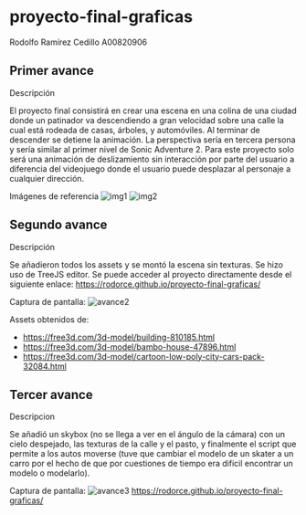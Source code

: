 # proyecto-final-graficas
Rodolfo Ramírez Cedillo A00820906

## Primer avance

Descripción

El proyecto final consistirá en crear una escena en una colina de una ciudad donde un patinador va 
descendiendo a gran velocidad sobre una calle la cual está rodeada de casas, árboles, y automóviles. 
Al terminar de descender se detiene la animación.
La perspectiva sería en tercera persona y sería similar al primer nivel de Sonic Adventure 2. Para 
este proyecto solo será una animación de deslizamiento sin interacción por parte del usuario a 
diferencia del videojuego donde el usuario puede desplazar al personaje a cualquier dirección.

Imágenes de referencia
![img1](https://i.ytimg.com/vi/OEg2030YhcU/hqdefault.jpg)
![img2](https://static.wikia.nocookie.net/sonic/images/a/a2/GSNP8P-24.png/revision/latest?cb=20170401175205)


## Segundo avance

Descripción

Se añadieron todos los assets y se montó la escena sin texturas. Se hizo uso de TreeJS editor. 
Se puede acceder al proyecto directamente desde el siguiente enlace: https://rodorce.github.io/proyecto-final-graficas/

Captura de pantalla:
![avance2](https://raw.githubusercontent.com/rodorce/proyecto-final-graficas/main/screenshots/avance2.PNG)

Assets obtenidos de:
- https://free3d.com/3d-model/building-810185.html
- https://free3d.com/3d-model/bambo-house-47896.html
- https://free3d.com/3d-model/cartoon-low-poly-city-cars-pack-32084.html


## Tercer avance

Descripcion

Se añadió un skybox (no se llega a ver en el ángulo de la cámara) con un cielo despejado, las texturas de la calle y el pasto, y finalmente el script que permite a los autos moverse (tuve que cambiar el modelo de un skater a un carro por el hecho de que por cuestiones de tiempo era dificil encontrar un modelo o modelarlo).

Captura de pantalla:
![avance3](https://raw.githubusercontent.com/rodorce/proyecto-final-graficas/main/screenshots/avance3.PNG)
 https://rodorce.github.io/proyecto-final-graficas/
